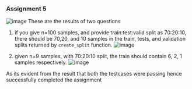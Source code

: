 
### Assignment 5
![image](https://user-images.githubusercontent.com/26459890/136525741-51407ff7-f1f1-476d-b3b7-071e200f39ae.png)
These are the results of two questions 
1. if you give n=100 samples, and provide train:test:valid split as 70:20:10, there should be 70,20, and 10 samples in the train, tests, and validation splits returned by `create_split` function.
![image](https://user-images.githubusercontent.com/26459890/136527706-f07580bd-1a87-4b69-8977-3601294a3848.png)

2. given n=9 samples, with 70:20:10 split, the train should contain 6, 2, 1 samples respectively.
![image](https://user-images.githubusercontent.com/26459890/136527821-5a734976-665a-4913-b3f3-56932461a4f1.png)

As its evident from the result that both the testcases were passing hence successfully completed the assignment


